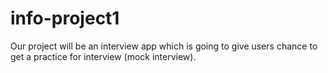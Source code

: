 # info-project1
Our project will be an interview app which is going to give users chance
to get a practice for interview (mock interview).
